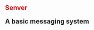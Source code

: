 <h2>
    <font color="#c9040a"> Senver </font>
    <p align="justify">A basic messaging system</p>
</h2>